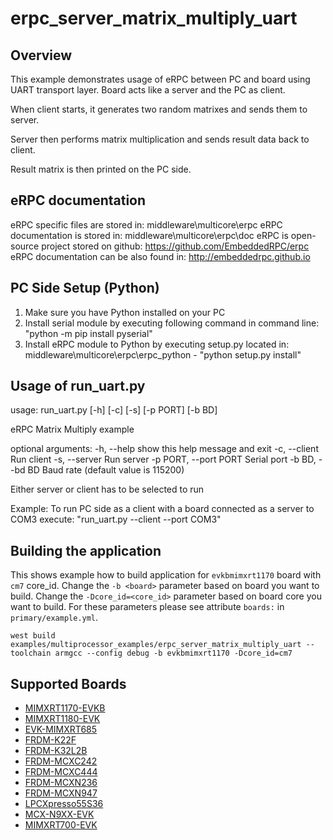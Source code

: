 # erpc_server_matrix_multiply_uart

## Overview

This example demonstrates usage of eRPC between PC and board using UART transport layer.
Board acts like a server and the PC as client.

When client starts, it generates two random matrixes and sends them to server.

Server then performs matrix multiplication and sends result data back to client.

Result matrix is then printed on the PC side.

## eRPC documentation

eRPC specific files are stored in: middleware\multicore\erpc
eRPC documentation is stored in: middleware\multicore\erpc\doc
eRPC is open-source project stored on github: https://github.com/EmbeddedRPC/erpc
eRPC documentation can be also found in: http://embeddedrpc.github.io

## PC Side Setup (Python)

1. Make sure you have Python installed on your PC
2. Install serial module by executing following command in command line: "python -m pip install pyserial"
3. Install eRPC module to Python by executing setup.py located in: middleware\multicore\erpc\erpc_python - "python setup.py install"

## Usage of run_uart.py

usage: run_uart.py [-h] [-c] [-s] [-p PORT] [-b BD]

eRPC Matrix Multiply example

optional arguments:
  -h, --help            show this help message and exit
  -c, --client          Run client
  -s, --server          Run server
  -p PORT, --port PORT  Serial port
  -b BD, --bd BD        Baud rate (default value is 115200)

Either server or client has to be selected to run

Example:
To run PC side as a client with a board connected as a server to COM3 execute:
"run_uart.py --client --port COM3"

## Building the application

This shows example how to build application for `evkbmimxrt1170` board with `cm7` core_id.
Change the `-b <board>` parameter based on board you want to build.
Change the `-Dcore_id=<core_id>` parameter based on board core you want to build.
For these parameters please see attribute `boards:` in `primary/example.yml`.

```
west build examples/multiprocessor_examples/erpc_server_matrix_multiply_uart --toolchain armgcc --config debug -b evkbmimxrt1170 -Dcore_id=cm7
```

## Supported Boards

- [MIMXRT1170-EVKB](../../_boards/evkbmimxrt1170/multiprocessor_examples/erpc_server_matrix_multiply_uart/example_board_readme.md)
- [MIMXRT1180-EVK](../../_boards/evkmimxrt1180/multiprocessor_examples/erpc_server_matrix_multiply_uart/example_board_readme.md)
- [EVK-MIMXRT685](../../_boards/evkmimxrt685/multiprocessor_examples/erpc_server_matrix_multiply_uart/example_board_readme.md)
- [FRDM-K22F](../../_boards/frdmk22f/multiprocessor_examples/erpc_server_matrix_multiply_uart/example_board_readme.md)
- [FRDM-K32L2B](../../_boards/frdmk32l2b/multiprocessor_examples/erpc_server_matrix_multiply_uart/example_board_readme.md)
- [FRDM-MCXC242](../../_boards/frdmmcxc242/multiprocessor_examples/erpc_server_matrix_multiply_uart/example_board_readme.md)
- [FRDM-MCXC444](../../_boards/frdmmcxc444/multiprocessor_examples/erpc_server_matrix_multiply_uart/example_board_readme.md)
- [FRDM-MCXN236](../../_boards/frdmmcxn236/multiprocessor_examples/erpc_server_matrix_multiply_uart/example_board_readme.md)
- [FRDM-MCXN947](../../_boards/frdmmcxn947/multiprocessor_examples/erpc_server_matrix_multiply_uart/example_board_readme.md)
- [LPCXpresso55S36](../../_boards/lpcxpresso55s36/multiprocessor_examples/erpc_server_matrix_multiply_uart/example_board_readme.md)
- [MCX-N9XX-EVK](../../_boards/mcxn9xxevk/multiprocessor_examples/erpc_server_matrix_multiply_uart/example_board_readme.md)
- [MIMXRT700-EVK](../../_boards/mimxrt700evk/multiprocessor_examples/erpc_server_matrix_multiply_uart/example_board_readme.md)
